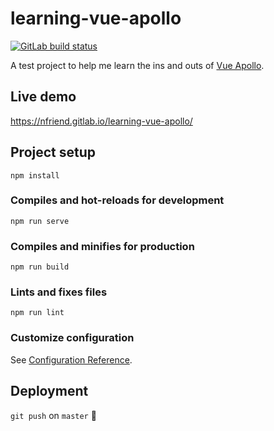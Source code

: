 # learning-vue-apollo

<a href="https://gitlab.com/nfriend/learning-vue-apollo/-/pipelines/latest"
target="_blank"><img
src="https://gitlab.com/nfriend/learning-vue-apollo/badges/master/pipeline.svg"
alt="GitLab build status"></a>

A test project to help me learn the ins and outs of [Vue
Apollo](https://apollo.vuejs.org/).

## Live demo

https://nfriend.gitlab.io/learning-vue-apollo/

## Project setup

```
npm install
```

### Compiles and hot-reloads for development

```
npm run serve
```

### Compiles and minifies for production

```
npm run build
```

### Lints and fixes files

```
npm run lint
```

### Customize configuration

See [Configuration Reference](https://cli.vuejs.org/config/).

## Deployment

`git push` on `master` 🙂
